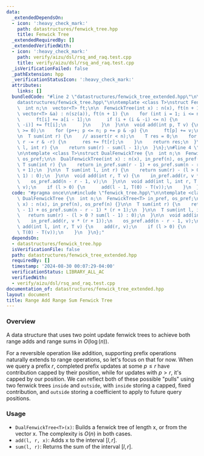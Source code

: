 ```yaml
---
data:
  _extendedDependsOn:
  - icon: ':heavy_check_mark:'
    path: datastructures/fenwick_tree.hpp
    title: Fenwick Tree
  _extendedRequiredBy: []
  _extendedVerifiedWith:
  - icon: ':heavy_check_mark:'
    path: verify/aizu/dsl/rsq_and_raq.test.cpp
    title: verify/aizu/dsl/rsq_and_raq.test.cpp
  _isVerificationFailed: false
  _pathExtension: hpp
  _verificationStatusIcon: ':heavy_check_mark:'
  attributes:
    links: []
  bundledCode: "#line 2 \"datastructures/fenwick_tree_extended.hpp\"\n\n#line 2 \"\
    datastructures/fenwick_tree.hpp\"\n\ntemplate <class T>\nstruct FenwickTree {\n\
    \  int n;\n  vector<T> ft;\n\n  FenwickTree(int x) : n(x), ft(n + 1) {}\n\n  FenwickTree(const\
    \ vector<T> &a) : n(sz(a)), ft(n + 1) {\n    for (int i = 1; i <= n; i++) {\n\
    \      ft[i] += a[i - 1];\n      if (i + (i & -i) <= n) {\n        ft[i + (i &\
    \ -i)] += ft[i];\n      }\n    }\n  }\n\n  void add(int p, T v) {\n    // assert(p\
    \ >= 0);\n    for (p++; p <= n; p += p & -p) {\n      ft[p] += v;\n    }\n  }\n\
    \n  T sum(int r) {\n    // assert(r < n);\n    T res = 0;\n    for (r++; r > 0;\
    \ r -= r & -r) {\n      res += ft[r];\n    }\n    return res;\n  }\n\n  T sum(int\
    \ l, int r) {\n    return sum(r) - sum(l - 1);\n  }\n};\n#line 4 \"datastructures/fenwick_tree_extended.hpp\"\
    \n\ntemplate <class T>\nstruct DualFenwickTree {\n  int n;\n  FenwickTree<T> in_pref,\
    \ os_pref;\n\n  DualFenwickTree(int x) : n(x), in_pref(n), os_pref(n) {}\n\n \
    \ T sum(int r) {\n    return in_pref.sum(r - 1) + os_pref.sum(n - r - 1) * (r\
    \ + 1);\n  }\n\n  T sum(int l, int r) {\n    return sum(r) - (l > 0 ? sum(l -\
    \ 1) : 0);\n  }\n\n  void add(int r, T v) {\n    in_pref.add(r, v * (r + 1));\n\
    \    os_pref.add(n - r - 1, v);\n  }\n\n  void add(int l, int r, T v) {\n    add(r,\
    \ v);\n    if (l > 0) {\n      add(l - 1, T(0) - T(v));\n    }\n  }\n};\n"
  code: "#pragma once\n\n#include \"fenwick_tree.hpp\"\n\ntemplate <class T>\nstruct\
    \ DualFenwickTree {\n  int n;\n  FenwickTree<T> in_pref, os_pref;\n\n  DualFenwickTree(int\
    \ x) : n(x), in_pref(n), os_pref(n) {}\n\n  T sum(int r) {\n    return in_pref.sum(r\
    \ - 1) + os_pref.sum(n - r - 1) * (r + 1);\n  }\n\n  T sum(int l, int r) {\n \
    \   return sum(r) - (l > 0 ? sum(l - 1) : 0);\n  }\n\n  void add(int r, T v) {\n\
    \    in_pref.add(r, v * (r + 1));\n    os_pref.add(n - r - 1, v);\n  }\n\n  void\
    \ add(int l, int r, T v) {\n    add(r, v);\n    if (l > 0) {\n      add(l - 1,\
    \ T(0) - T(v));\n    }\n  }\n};"
  dependsOn:
  - datastructures/fenwick_tree.hpp
  isVerificationFile: false
  path: datastructures/fenwick_tree_extended.hpp
  requiredBy: []
  timestamp: '2024-08-30 00:07:29-04:00'
  verificationStatus: LIBRARY_ALL_AC
  verifiedWith:
  - verify/aizu/dsl/rsq_and_raq.test.cpp
documentation_of: datastructures/fenwick_tree_extended.hpp
layout: document
title: Range Add Range Sum Fenwick Tree
---
```


### Overview

A data structure that uses two point update fenwick trees to achieve both range adds and range sums in $O(\log(n))$.

For a reversible operation like addition, supporting prefix operations naturally extends to range operations, so let's focus on that for now. When we query a prefix $r$, completed prefix updates at some $p \leq r$ have contribution capped by their position, while for updates with $p \gt r$, it's capped by our position. We can reflect both of these possible "pulls" using two fenwick trees `inside` and `outside`, with `inside` storing a capped, fixed contribution, and `outside` storing a coefficient to apply to future query positions.

### Usage

* `DualFenwickTree<T>(x)`: Builds a fenwick tree of length x, or from the vector x. The complexity is $O(n)$ in both cases.
* `add(l, r, x)`: Adds x to the interval $[l, r]$.
* `sum(l, r)`: Returns the sum of the interval $[l, r]$.